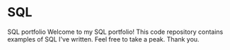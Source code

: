 # SQL
SQL portfolio
Welcome to my SQL portfolio! This code repository contains examples of SQL I've written. Feel free to take a peak. Thank you.
